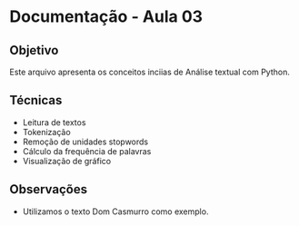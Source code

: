# Documentação - Aula 03

## Objetivo
Este arquivo apresenta os conceitos inciias de Análise textual com Python.

## Técnicas
- Leitura de textos
- Tokenização
- Remoção de unidades stopwords
- Cálculo da frequência de palavras
- Visualização de gráfico

## Observações 
- Utilizamos o texto Dom Casmurro como exemplo.